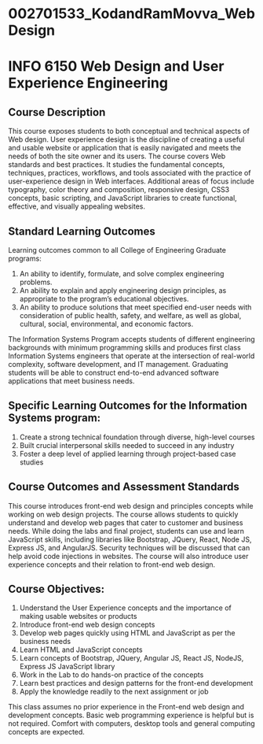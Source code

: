 # 002701533_KodandRamMovva_WebDesign

# INFO 6150 Web Design and User Experience Engineering

## Course Description

This course exposes students to both conceptual and technical aspects of Web design. User experience design is the discipline of creating a useful and usable website or application that is easily navigated and meets the needs of both the site owner and its users. The course covers Web standards and best practices. It studies the fundamental concepts, techniques, practices, workflows, and tools associated with the practice of user-experience design in Web interfaces. Additional areas of focus include typography, color theory and composition, responsive design, CSS3 concepts, basic scripting, and JavaScript libraries to create functional, effective, and visually appealing websites.

## Standard Learning Outcomes

Learning outcomes common to all College of Engineering Graduate programs:

1. An ability to identify, formulate, and solve complex engineering problems.
2. An ability to explain and apply engineering design principles, as appropriate to the program’s educational objectives.
3. An ability to produce solutions that meet specified end-user needs with consideration of public health, safety, and welfare, as well as global, cultural, social, environmental, and economic factors.

The Information Systems Program accepts students of different engineering backgrounds with minimum programming skills and produces first class Information Systems engineers that operate at the intersection of real-world complexity, software development, and IT management. Graduating students will be able to construct end-to-end advanced software applications that meet business needs.

## Specific Learning Outcomes for the Information Systems program:

1. Create a strong technical foundation through diverse, high-level courses
2. Built crucial interpersonal skills needed to succeed in any industry
3. Foster a deep level of applied learning through project-based case studies

## Course Outcomes and Assessment Standards

This course introduces front-end web design and principles concepts while working on web design projects. The course allows students to quickly understand and develop web pages that cater to customer and business needs. While doing the labs and final project, students can use and learn JavaScript skills, including libraries like Bootstrap, JQuery, React, Node JS, Express JS, and AngularJS. Security techniques will be discussed that can help avoid code injections in websites. The course will also introduce user experience concepts and their relation to front-end web design.

## Course Objectives:

1. Understand the User Experience concepts and the importance of making usable websites or products
2. Introduce front-end web design concepts
3. Develop web pages quickly using HTML and JavaScript as per the business needs
4. Learn HTML and JavaScript concepts
5. Learn concepts of Bootstrap, JQuery, Angular JS, React JS, NodeJS, Express JS JavaScript library
6. Work in the Lab to do hands-on practice of the concepts
7. Learn best practices and design patterns for the front-end development
8. Apply the knowledge readily to the next assignment or job

This class assumes no prior experience in the Front-end web design and development concepts. Basic web programming experience is helpful but is not required. Comfort with computers, desktop tools and general computing concepts are expected.
